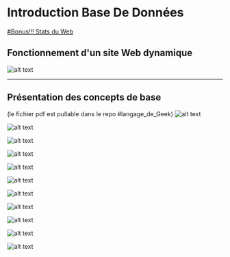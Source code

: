 # Introduction Base De Données

[#Bonus!!! Stats du Web](https://www.internetlivestats.com/)

## Fonctionnement d'un site Web dynamique
![alt text][logo]
**************
[logo]: https://github.com/DamienBouvet22/Presentation-BDD/raw/master/Modele-php-html3.jpg "Data Flow"

## Présentation des concepts de base
(le fichier pdf est pullable dans le repo #langage_de_Geek)
![alt text](https://github.com/DamienBouvet22/Presentation-BDD/raw/master/Lesbasesdedonnees/Lesbasesdedonnees-01.jpg "Page de Couv")

![alt text](https://github.com/DamienBouvet22/Presentation-BDD/raw/master/Lesbasesdedonnees/Lesbasesdedonnees-02.jpg "Internet et Web")

![alt text](https://github.com/DamienBouvet22/Presentation-BDD/raw/master/Lesbasesdedonnees/Lesbasesdedonnees-03.jpg "Navigateur et client")

![alt text](https://github.com/DamienBouvet22/Presentation-BDD/raw/master/Lesbasesdedonnees/Lesbasesdedonnees-04.jpg "Navigateur et client")

![alt text](https://github.com/DamienBouvet22/Presentation-BDD/raw/master/Lesbasesdedonnees/Lesbasesdedonnees-05.jpg "Serveur Web et Apache")

![alt text](https://github.com/DamienBouvet22/Presentation-BDD/raw/master/Lesbasesdedonnees/Lesbasesdedonnees-06.jpg "Apache")

![alt text](https://github.com/DamienBouvet22/Presentation-BDD/raw/master/Lesbasesdedonnees/Lesbasesdedonnees-07.jpg "MySQL PHP")

![alt text](https://github.com/DamienBouvet22/Presentation-BDD/raw/master/Lesbasesdedonnees/Lesbasesdedonnees-08.jpg "PhpMyAdmin")

![alt text](https://github.com/DamienBouvet22/Presentation-BDD/raw/master/Lesbasesdedonnees/Lesbasesdedonnees-09.jpg "MySQL PHP")

![alt text](https://github.com/DamienBouvet22/Presentation-BDD/raw/master/Lesbasesdedonnees/Lesbasesdedonnees-10.jpg "MySQL PHP")

![alt text](https://github.com/DamienBouvet22/Presentation-BDD/raw/master/Lesbasesdedonnees/Lesbasesdedonnees-11.jpg "Internet")
